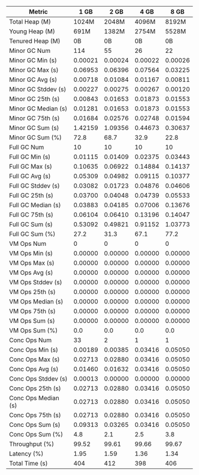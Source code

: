 | Metric | 1 GB | 2 GB | 4 GB | 8 GB |
|------|----|----|----|----|
| Total Heap (M) | 1024M | 2048M | 4096M | 8192M |
| Young Heap (M) | 691M | 1382M | 2754M | 5528M |
| Tenured Heap (M) | 0B | 0B | 0B | 0B |
| Minor GC Num | 114 | 55 | 26 | 22 |
| Minor GC Min (s) | 0.00021 | 0.00024 | 0.00022 | 0.00026 |
| Minor GC Max (s) | 0.06953 | 0.06396 | 0.07564 | 0.03225 |
| Minor GC Avg (s) | 0.00718 | 0.01084 | 0.01167 | 0.00811 |
| Minor GC Stddev (s) | 0.00227 | 0.00275 | 0.00267 | 0.00120 |
| Minor GC 25th (s) | 0.00843 | 0.01653 | 0.01873 | 0.01553 |
| Minor GC Median (s) | 0.01281 | 0.01653 | 0.01873 | 0.01553 |
| Minor GC 75th (s) | 0.01684 | 0.02576 | 0.02748 | 0.01594 |
| Minor GC Sum (s) | 1.42159 | 1.09356 | 0.44673 | 0.30637 |
| Minor GC Sum (%) | 72.8 | 68.7 | 32.9 | 22.8 |
| Full GC Num | 10 | 10 | 10 | 10 |
| Full GC Min (s) | 0.01115 | 0.01409 | 0.02375 | 0.03443 |
| Full GC Max (s) | 0.10635 | 0.06922 | 0.14884 | 0.14137 |
| Full GC Avg (s) | 0.05309 | 0.04982 | 0.09115 | 0.10377 |
| Full GC Stddev (s) | 0.03082 | 0.01723 | 0.04876 | 0.04606 |
| Full GC 25th (s) | 0.03700 | 0.04048 | 0.04739 | 0.05533 |
| Full GC Median (s) | 0.03883 | 0.04185 | 0.07006 | 0.13676 |
| Full GC 75th (s) | 0.06104 | 0.06410 | 0.13196 | 0.14047 |
| Full GC Sum (s) | 0.53092 | 0.49821 | 0.91152 | 1.03773 |
| Full GC Sum (%) | 27.2 | 31.3 | 67.1 | 77.2 |
| VM Ops Num | 0 | 0 | 0 | 0 |
| VM Ops Min (s) | 0.00000 | 0.00000 | 0.00000 | 0.00000 |
| VM Ops Max (s) | 0.00000 | 0.00000 | 0.00000 | 0.00000 |
| VM Ops Avg (s) | 0.00000 | 0.00000 | 0.00000 | 0.00000 |
| VM Ops Stddev (s) | 0.00000 | 0.00000 | 0.00000 | 0.00000 |
| VM Ops 25th (s) | 0.00000 | 0.00000 | 0.00000 | 0.00000 |
| VM Ops Median (s) | 0.00000 | 0.00000 | 0.00000 | 0.00000 |
| VM Ops 75th (s) | 0.00000 | 0.00000 | 0.00000 | 0.00000 |
| VM Ops Sum (s) | 0.00000 | 0.00000 | 0.00000 | 0.00000 |
| VM Ops Sum (%) | 0.0 | 0.0 | 0.0 | 0.0 |
| Conc Ops Num | 33 | 2 | 1 | 1 |
| Conc Ops Min (s) | 0.00189 | 0.00385 | 0.03416 | 0.05050 |
| Conc Ops Max (s) | 0.02713 | 0.02880 | 0.03416 | 0.05050 |
| Conc Ops Avg (s) | 0.01460 | 0.01632 | 0.03416 | 0.05050 |
| Conc Ops Stddev (s) | 0.00013 | 0.00000 | 0.00000 | 0.00000 |
| Conc Ops 25th (s) | 0.02713 | 0.02880 | 0.03416 | 0.05050 |
| Conc Ops Median (s) | 0.02713 | 0.02880 | 0.03416 | 0.05050 |
| Conc Ops 75th (s) | 0.02713 | 0.02880 | 0.03416 | 0.05050 |
| Conc Ops Sum (s) | 0.09313 | 0.03265 | 0.03416 | 0.05050 |
| Conc Ops Sum (%) | 4.8 | 2.1 | 2.5 | 3.8 |
| Throughput (%) | 99.52 | 99.61 | 99.66 | 99.67 |
| Latency (%) | 1.95 | 1.59 | 1.36 | 1.34 |
| Total Time (s) | 404 | 412 | 398 | 406 |
